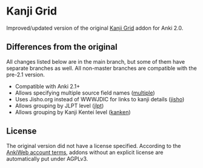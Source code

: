 Kanji Grid
==========

Improved/updated version of the original [Kanji Grid][0] addon for Anki 2.0.

Differences from the original
-----------------------------

All changes listed below are in the main branch, but some of them have separate
branches as well. All non-master branches are compatible with the pre-2.1
version.

 - Compatible with Anki 2.1+
 - Allows specifying multiple source field names ([multiple][100])
 - Uses Jisho.org instead of WWWJDIC for links to kanji details ([jisho][101])
 - Allows grouping by JLPT level ([jlpt][102])
 - Allows grouping by Kanji Kentei level ([kanken][103])

[100]: https://github.com/tsudoko/kanjigrid/tree/multiple
[101]: https://github.com/tsudoko/kanjigrid/tree/jisho
[102]: https://github.com/tsudoko/kanjigrid/tree/jlpt
[103]: https://github.com/tsudoko/kanjigrid/tree/kanken

License
-------

The original version did not have a license specified. According to the
[AnkiWeb account terms][1], addons without an explicit license are
automatically put under AGPLv3.

[0]: https://ankiweb.net/shared/info/1990160569
[1]: https://ankiweb.net/account/terms

